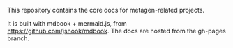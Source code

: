 This repository contains the core docs for metagen-related
projects.

It is built with mdbook + mermaid.js, from https://github.com/jshook/mdbook.
The docs are hosted from the gh-pages branch.


